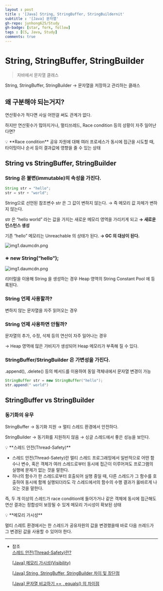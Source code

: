 ```yaml
---
layout : post
title : '[Java] String, StringBuffer, StringBuildernit'
subtitle : '[Java] 문자열'
gh-repo: junhong625/Study
gh-badge: [star, fork, follow]
tags : [CS, Java, Study]
comments: true
---
```


# String, StringBuffer, StringBuilder
> 자바에서 문자열 클래스

String, StringBuffer, StringBuilder → 문자열을 저장하고 관리하는 클래스

## 왜 구분해야 되는거지?

연산횟수가 적다면 사실 어떤걸 써도 관계가 없다.

하지만 연산횟수가 많아지거나, 멀티쓰레드, Race condition 등의 상황이 자주 일어난다면?

<aside>
💡 **Race condition**
공유 자원에 대해 여러 프로세스가 동시에 접근을 시도할 때, 타이밍이나 순서 등이 결과값에 영향을 줄 수 있는 상태

</aside>

## String vs StringBuffer, StringBuilder

### String 은 불변(immutable)의 속성을 가진다.

```java
String str = "hello"; 
str = str + "world";
```

String으로 선언된 참조변수 str 은 그 값이 변하지 않는다. → 즉 메모리 값 자체가 변하지 않는다.

str 은 “hello world” 라는 값을 가지는 새로운 메모리 영역을 가리키게 되고 **→ 새로운 인스턴스 생성**

기존 “hello” 메모리는 Unreachable 의 상태가 된다. **→ GC 의 대상이 된다.**

![img1.daumcdn.png](https://github.com/junhong625/junhong625.github.io/assets/83000975/b2627545-1c23-4cc4-a08b-325e4d19ba1f)

### ※ new String(”hello”);

![img1.daumcdn.png](https://github.com/junhong625/junhong625.github.io/assets/83000975/ca0da563-7581-4534-9907-5d245aac8c81)

리터럴을 이용해 String 을 생성하는 경우 Heap 영역의 String Constant Pool 에 등록된다.

### String 언제 사용할까?

변하지 않는 문자열을 자주 읽어오는 경우

### String 언제 사용하면 안될까?

문자열의 추가, 수정, 삭제 등의 연산이 자주 일어나는 경우

→ Heap 영역에 많은 가비지가 생성되어 Heap 메모리가 부족해 질 수 있다.

### StringBuffer/StringBuilder 은 가변성을 가진다.

.append(), .delete() 등의 메서드를 이용하여 동일 객체내에서 문자열 변경이 가능

```java
StringBuffer str = new StringBuffer("hello");
str.append(" world")
```

## StringBuffer vs StringBuilder

### 동기화의 유무

StringBuffer → 동기화 지원 → 멀티 스레드 환경에서 안전하다.

StringBuilder → 동기화를 지원하지 않음 → 싱글 스레드에서 좋은 성능을 보인다.

<aside>
💡 **스레드 안전(Thread-Safety)**

- 스레드 안전(Thread-Satety)란 멀티 스레드 프로그래밍에서 일반적으로 어떤 함수나 변수, 혹은 객체가 여러 스레드로부터 동시에 접근이 이루어져도 프로그램의 실행에 문제가 없는 것을 말한다.
- 하나의 함수가 한 스레드로부터 호출되어 실행 중일 때, 다른 스레드가 그 함수를 호출하여 동시에 함께 실행되더라도 각 스레드에서의 함수의 수행 결과가 옳바르게 나오는 것을 말한다.

즉, 두 개 이상의 스레드가 race condition에 들어가거나 같은 객체에 동시에 접근해도 연산 결과는 정합성이 보장될 수 있게 메모리 가시성이 확보된 상태

</aside>

<aside>
💡 **메모리 가시성**

멀티 스레트 환경에서는 한 스레드가 공유자원의 값을 변경했을때 바로 다음 쓰레드가 그 변경된 값을 사용할 수 있어야 한다.

</aside>

---
- 참조  
    [스레드 안전(Thread-Safety)란?](https://developer-ellen.tistory.com/205)

    [[Java] 메모리 가시성(Visibility)](https://hbase.tistory.com/317)

    [[Java] String, StringBuffer, StringBuilder 차이 및 장단점](https://ifuwanna.tistory.com/221)

    [[Java] 문자열 비교하기 == , equals() 의 차이점](https://coding-factory.tistory.com/536)
